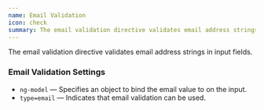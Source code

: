 ```yaml
---
name: Email Validation
icon: check
summary: The email validation directive validates email address strings in input fields.
---
```


The email validation directive validates email address strings in input fields.

### Email Validation Settings ###

- `ng-model` &mdash; Specifies an object to bind the email value to on the input.
- `type=email` &mdash; Indicates that email validation can be used.